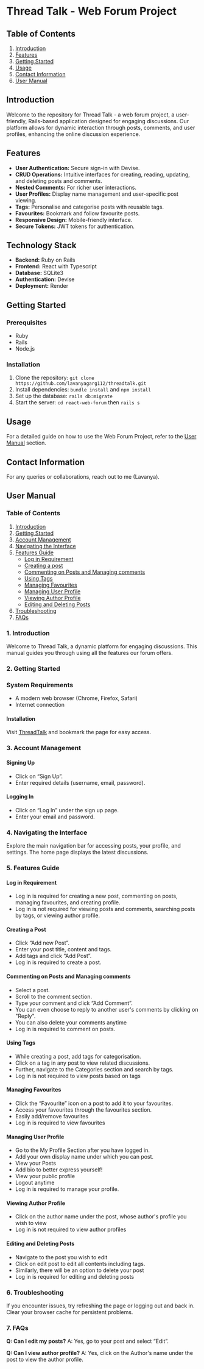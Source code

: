
# Thread Talk - Web Forum Project

## Table of Contents
1. [Introduction](#introduction)
2. [Features](#features)
3. [Getting Started](#getting-started)
4. [Usage](#usage)
5. [Contact Information](#contact-information)
6. [User Manual](#user-manual)

## Introduction

Welcome to the repository for Thread Talk - a web forum project, a user-friendly, Rails-based application designed for engaging discussions. Our platform allows for dynamic interaction through posts, comments, and user profiles, enhancing the online discussion experience.

## Features

- **User Authentication:** Secure sign-in with Devise.
- **CRUD Operations:** Intuitive interfaces for creating, reading, updating, and deleting posts and comments.
- **Nested Comments:** For richer user interactions.
- **User Profiles:** Display name management and user-specific post viewing.
- **Tags:** Personalise and categorise posts with reusable tags.
- **Favourites:** Bookmark and follow favourite posts.
- **Responsive Design:** Mobile-friendly interface.
- **Secure Tokens:** JWT tokens for authentication.

## Technology Stack

- **Backend:** Ruby on Rails
- **Frontend:** React with Typescript
- **Database:** SQLite3
- **Authentication:** Devise
- **Deployment:** Render

## Getting Started

### Prerequisites

- Ruby
- Rails
- Node.js

### Installation

1. Clone the repository: `git clone https://github.com/lavanyagarg112/threadtalk.git`
2. Install dependencies: `bundle install` and `npm install`
3. Set up the database: `rails db:migrate`
4. Start the server:  `cd react-web-forum`  then `rails s`

## Usage

For a detailed guide on how to use the Web Forum Project, refer to the [User Manual](#user-manual) section.

## Contact Information

For any queries or collaborations, reach out to me (Lavanya).

## User Manual

### Table of Contents
1. [Introduction](#1-introduction)
2. [Getting Started](#2-getting-started)
3. [Account Management](#3-account-management)
4. [Navigating the Interface](#4-navigating-the-interface)
5. [Features Guide](#5-features-guide)
   - [Log in Requirement](#login-requirement)
   - [Creating a post](#creating-a-post)
   - [Commenting on Posts and Managing comments](#commenting-on-posts-and-managing-comments)
   - [Using Tags](#using-tags)
   - [Managing Favourites](#managing-favourites)
   - [Managing User Profile](#managing-user-profile)
   - [Viewing Author Profile](#viewing-author-profile)
   - [Editing and Deleting Posts](#editing-and-deleting-posts)
6. [Troubleshooting](#6-troubleshooting)
7. [FAQs](#7-faqs)


### 1. Introduction
Welcome to Thread Talk, a dynamic platform for engaging discussions. This manual guides you through using all the features our forum offers.

### 2. Getting Started
### System Requirements
- A modern web browser (Chrome, Firefox, Safari)
- Internet connection

#### Installation
Visit [ThreadTalk](https://threadtalk-t5y1.onrender.com/) and bookmark the page for easy access.

### 3. Account Management
#### Signing Up
- Click on “Sign Up”.
- Enter required details (username, email, password).

#### Logging In
- Click on “Log In” under the sign up page.
- Enter your email and password.

### 4. Navigating the Interface
Explore the main navigation bar for accessing posts, your profile, and settings. The home page displays the latest discussions.

### 5. Features Guide

#### Log in Requirement
- Log in is required for creating a new post, commenting on posts, managing favourites, and creating profile.
- Log in is not required for viewing posts and comments, searching posts by tags, or viewing author profile.

#### Creating a Post
- Click “Add new Post”.
- Enter your post title, content and tags.
- Add tags and click “Add Post”.
- Log in is required to create a post.

#### Commenting on Posts and Managing comments
- Select a post.
- Scroll to the comment section.
- Type your comment and click “Add Comment”.
- You can even choose to reply to another user's comments by clicking on "Reply".
- You can also delete your comments anytime
- Log in is required to comment on posts.

#### Using Tags
- While creating a post, add tags for categorisation.
- Click on a tag in any post to view related discussions.
- Further, navigate to the Categories section and search by tags.
- Log in is not required to view posts based on tags

#### Managing Favourites
- Click the “Favourite” icon on a post to add it to your favourites.
- Access your favourites through the favourites section.
- Easily add/remove favourites
- Log in is required to view favourites

#### Managing User Profile
- Go to the My Profile Section after you have logged in.
- Add your own display name under which you can post.
- View your Posts
- Add bio to better express yourself!
- View your public profile
- Logout anytime
- Log in is required to manage your profile.

#### Viewing Author Profile
- Click on the author name under the post, whose author's profile you wish to view
- Log in is not required to view author profiles

#### Editing and Deleting Posts
- Navigate to the post you wish to edit
- Click on edit post to edit all contents including tags.
- Similarly, there will be an option to delete your post
- Log in is required for editing and deleting posts


### 6. Troubleshooting
If you encounter issues, try refreshing the page or logging out and back in. Clear your browser cache for persistent problems.

### 7. FAQs
**Q: Can I edit my posts?**
A: Yes, go to your post and select “Edit”.

**Q: Can I view author profile?**
A: Yes, click on the Author's name under the post to view the author profile.


